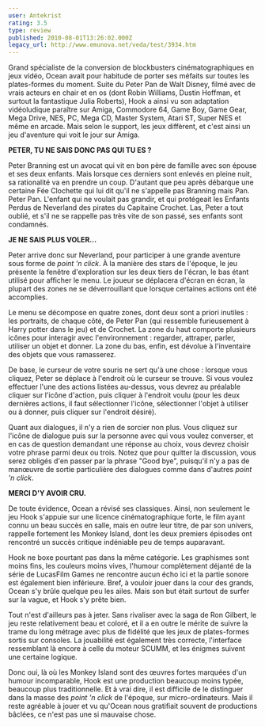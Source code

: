 ```yaml
---
user: Antekrist
rating: 3.5
type: review
published: 2010-08-01T13:26:02.000Z
legacy_url: http://www.emunova.net/veda/test/3934.htm
---
```

Grand spécialiste de la conversion de blockbusters cinématographiques en jeux vidéo, Ocean avait pour habitude de porter ses méfaits sur toutes les plates-formes du moment. Suite du Peter Pan de Walt Disney, filmé avec de vrais acteurs en chair et en os (dont Robin Williams, Dustin Hoffman, et surtout la fantastique Julia Roberts), Hook a ainsi vu son adaptation vidéoludique paraître sur Amiga, Commodore 64, Game Boy, Game Gear, Mega Drive, NES, PC, Mega CD, Master System, Atari ST, Super NES et même en arcade. Mais selon le support, les jeux diffèrent, et c'est ainsi un jeu d'aventure qui voit le jour sur Amiga.  

  

**PETER, TU NE SAIS DONC PAS QUI TU ES ?**  

Peter Branning est un avocat qui vit en bon père de famille avec son épouse et ses deux enfants. Mais lorsque ces derniers sont enlevés en pleine nuit, sa rationalité va en prendre un coup. D'autant que peu après débarque une certaine Fée Clochette qui lui dit qu'il ne s'appelle pas Branning mais Pan. Peter Pan. L'enfant qui ne voulait pas grandir, et qui protégeait les Enfants Perdus de Neverland des pirates du Capitaine Crochet. Las, Peter a tout oublié, et s'il ne se rappelle pas très vite de son passé, ses enfants sont condamnés.  

  

**JE NE SAIS PLUS VOLER...**  

Peter arrive donc sur Neverland, pour participer à une grande aventure sous forme de _point 'n click_. À la manière des stars de l'époque, le jeu présente la fenêtre d'exploration sur les deux tiers de l'écran, le bas étant utilisé pour afficher le menu. Le joueur se déplacera d'écran en écran, la plupart des zones ne se déverrouillant que lorsque certaines actions ont été accomplies.  

Le menu se décompose en quatre zones, dont deux sont a priori inutiles : les portraits, de chaque côté, de Peter Pan (qui ressemble furieusement à Harry potter dans le jeu) et de Crochet. La zone du haut comporte plusieurs icônes pour interagir avec l'environnement : regarder, attraper, parler, utiliser un objet et donner. La zone du bas, enfin, est dévolue à l'inventaire des objets que vous ramasserez.  

De base, le curseur de votre souris ne sert qu'à une chose : lorsque vous cliquez, Peter se déplace à l'endroit où le curseur se trouve. Si vous voulez effectuer l'une des actions listées au-dessus, vous devrez au préalable cliquer sur l'icône d'action, puis cliquer à l'endroit voulu (pour les deux dernières actions, il faut sélectionner l'icône, sélectionner l'objet à utiliser ou à donner, puis cliquer sur l'endroit désiré).  

Quant aux dialogues, il n'y a rien de sorcier non plus. Vous cliquez sur l'icône de dialogue puis sur la personne avec qui vous voulez converser, et en cas de question demandant une réponse au choix, vous devrez choisir votre phrase parmi deux ou trois. Notez que pour quitter la discussion, vous serez obligés d'en passer par la phrase "Good bye", puisqu'il n'y a pas de manœuvre de sortie particulière des dialogues comme dans d'autres _point 'n click_.  

  

**MERCI D'Y AVOIR CRU.**  

De toute évidence, Ocean a révisé ses classiques. Ainsi, non seulement le jeu Hook s'appuie sur une licence cinématographique forte, le film ayant connu un beau succès en salle, mais en outre leur titre, de par son univers, rappelle fortement les Monkey Island, dont les deux premiers épisodes ont rencontré un succès critique indéniable peu de temps auparavant.  

Hook ne boxe pourtant pas dans la même catégorie. Les graphismes sont moins fins, les couleurs moins vives, l'humour complètement déjanté de la série de LucasFilm Games ne rencontre aucun écho ici et la partie sonore est également bien inférieure. Bref, à vouloir jouer dans la cour des grands, Ocean s'y brûle quelque peu les ailes. Mais son but était surtout de surfer sur la vague, et Hook s'y prête bien.  

Tout n'est d'ailleurs pas à jeter. Sans rivaliser avec la saga de Ron Gilbert, le jeu reste relativement beau et coloré, et il a en outre le mérite de suivre la trame du long métrage avec plus de fidélité que les jeux de plates-formes sortis sur consoles. La jouabilité est également très correcte, l'interface ressemblant là encore à celle du moteur SCUMM, et les énigmes suivent une certaine logique.  

Donc oui, là où les Monkey Island sont des œuvres fortes marquées d'un humour incomparable, Hook est une production beaucoup moins typée, beaucoup plus traditionnelle. Et à vrai dire, il est difficile de le distinguer dans la masse des _point 'n click_ de l'époque, sur micro-ordinateurs. Mais il reste agréable à jouer et vu qu'Ocean nous gratifiait souvent de productions bâclées, ce n'est pas une si mauvaise chose.